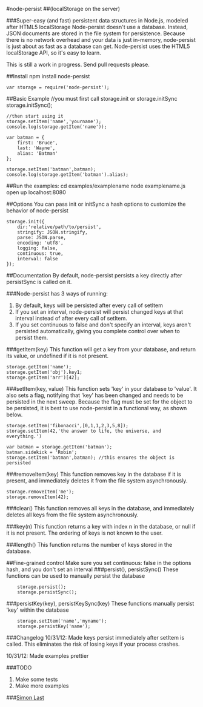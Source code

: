 #node-persist
##(localStorage on the server)

###Super-easy (and fast) persistent data structures in Node.js, modeled after HTML5 localStorage
Node-persist doesn't use a database. Instead, JSON documents are stored in the file system for persistence. Because there is no network overhead and your data is just in-memory, node-persist is just about as fast as a database can get. Node-persist uses the HTML5 localStorage API, so it's easy to learn.

This is still a work in progress. Send pull requests please.

##Install
	npm install node-persist

	var storage = require('node-persist');

##Basic Example
	//you must first call storage.init or storage.initSync
	storage.initSync();
	
	//then start using it
	storage.setItem('name','yourname');
	console.log(storage.getItem('name'));
	
	var batman = {
		first: 'Bruce',
		last: 'Wayne',
		alias: 'Batman'
	};
	
	storage.setItem('batman',batman);
	console.log(storage.getItem('batman').alias);
	
##Run the examples:
	cd examples/examplename
	node examplename.js
	open up localhost:8080
	
##Options
You can pass init or initSync a hash options to customize the behavior of node-persist
	
	storage.init({
		dir:'relative/path/to/persist',
		stringify: JSON.stringify,
		parse: JSON.parse,
		encoding: 'utf8',
		logging: false,
		continuous: true,
		interval: false
	});
	
##Documentation
By default, node-persist persists a key directly after persistSync is called on it.

###Node-persist has 3 ways of running:

1. By default, keys will be persisted after every call of setItem
2. If you set an interval, node-persist will persist changed keys at that interval instead of after every call of setItem.
3. If you set continuous to false and don't specify an interval, keys aren't persisted automatically, giving you complete control over when to persist them.

###getItem(key)
This function will get a key from your database, and return its value, or undefined if it is not present.
	
	storage.getItem('name');
	storage.getItem('obj').key1;
	storage.getItem('arr')[42];


###setItem(key, value)
This function sets 'key' in your database to 'value'. It also sets a flag, notifying that 'key' has been changed and needs to be persisted in the next sweep. Because the flag must be set for the object to be persisted, it is best to use node-persist in a functional way, as shown below.

	storage.setItem('fibonacci',[0,1,1,2,3,5,8]);
	storage.setItem(42,'the answer to life, the universe, and everything.')
	
	var batman = storage.getItem('batman');
	batman.sidekick = 'Robin';
	storage.setItem('batman',batman); //this ensures the object is persisted
	
###removeItem(key)
This function removes key in the database if it is present, and immediately deletes it from the file system asynchronously.

	storage.removeItem('me');
	storage.removeItem(42);

###clear()
This function removes all keys in the database, and immediately deletes all keys from the file system asynchronously.

###key(n)
This function returns a key with index n in the database, or null if it is not present. The ordering of keys is not known to the user.

###length()
This function returns the number of keys stored in the database.	
	
##Fine-grained control
Make sure you set continuous: false in the options hash, and you don't set an interval
###persist(), persistSync()
These functions can be used to manually persist the database

		storage.persist();
		storage.persistSync();


###persistKey(key), persistKeySync(key)
These functions manually persist 'key' within the database

		storage.setItem('name','myname');
		storage.persistKey('name'); 
		

###Changelog
10/31/12: Made keys persist immediately after setItem is called. This eliminates the risk of losing keys if your process crashes.

10/31/12: Made examples prettier	

###TODO
1. Make some tests
2. Make more examples	

###[Simon Last](http://simonlast.org)		
